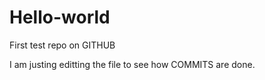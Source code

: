 # Hello-world
First test repo on GITHUB


I am justing editting the file to see how COMMITS are done.
